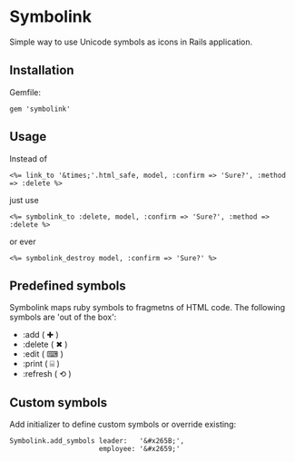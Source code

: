 # Symbolink

Simple way to use Unicode symbols as icons in Rails application.

## Installation

Gemfile:

    gem 'symbolink'

## Usage

Instead of

    <%= link_to '&times;'.html_safe, model, :confirm => 'Sure?', :method => :delete %>

just use

    <%= symbolink_to :delete, model, :confirm => 'Sure?', :method => :delete %>

or ever

    <%= symbolink_destroy model, :confirm => 'Sure?' %>

## Predefined symbols

Symbolink maps ruby symbols to fragmetns of HTML code. The following symbols are 'out of the box':
- :add ( &#x271A; )
- :delete ( &#x2716; )
- :edit ( &#x2328; )
- :print ( &#x2338; )
- :refresh ( &#x27F2; )

## Custom symbols

Add initializer to define custom symbols or override existing:

    Symbolink.add_symbols leader:   '&#x265B;',
                          employee: '&#x2659;'



